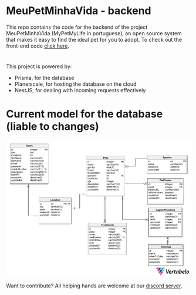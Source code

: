 # MeuPetMinhaVida - backend

This repo contains the code for the backend of the project MeuPetMinhaVida (MyPetMyLife in portuguese), an open source system that makes it easy to find the ideal pet for you to adopt. To check out the front-end code [click here](https://github.com/otaldonuness/meupetminhavida-front).

#

This project is powered by:
- Prisma, for the database
- Planetscale, for hosting the database on the cloud
- NestJS, for dealing with incoming requests effectively 

# Current model for the database (liable to changes)

<img align="center" src="./database_version_1.0.png">

Want to contribute? All helping hands are welcome at our [discord server](https://discord.com/invite/vwZWd2ev).
